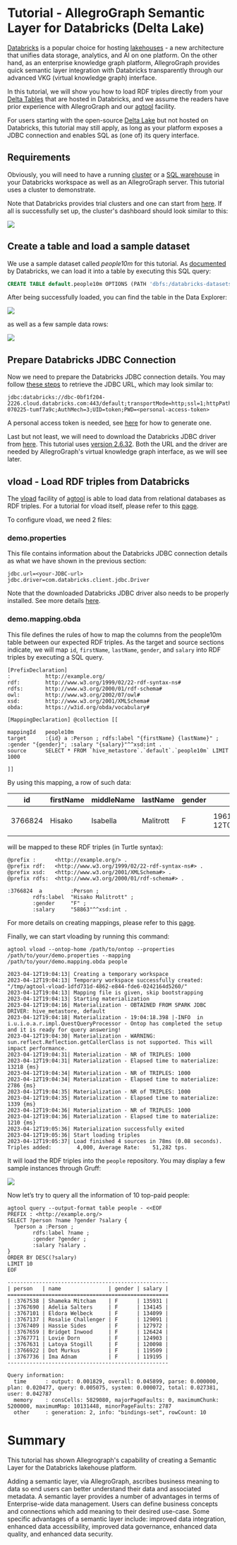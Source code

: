 # Tutorial - AllegroGraph Semantic Layer for Databricks (Delta Lake)

[Databricks](https://www.databricks.com/) is a popular choice for hosting
[lakehouses](https://www.databricks.com/blog/2020/01/30/what-is-a-data-lakehouse.html) -
a new architecture that unifies data storage, analytics, and AI on one platform.
On the other hand, as an enterprise knowledge graph platform, AllegroGraph
provides quick semantic layer integration with Databricks transparently through
our advanced VKG (virtual knowledge graph) interface.

In this tutorial, we will show you how to load RDF triples directly from your
[Delta Tables](https://docs.databricks.com/delta/index.html) that are hosted in
Databricks, and we assume the readers have prior experience with AllegroGraph
and our
[agtool](https://franz.com/agraph/support/documentation/current/agtool.html)
facility.

For users starting with the open-source [Delta Lake](https://delta.io) but not
hosted on Databricks, this tutorial may still apply, as long as your platform
exposes a JDBC connection and enables SQL as (one of) its query interface.

## Requirements

Obviously, you will need to have a running
[cluster](https://docs.databricks.com/clusters/index.html) or a [SQL
warehouse](https://docs.databricks.com/sql/admin/create-sql-warehouse.html#what-is-a-sql-warehouse)
in your Databricks workspace as well as an AllegroGraph server. This tutorial
uses a cluster to demonstrate.

Note that Databricks provides trial clusters and one can start from
[here](https://www.databricks.com/try-databricks?itm_data=NavBar-TryDatabricks-Trial#account).
If all is successfully set up, the cluster's dashboard should look similar to
this:

![](img/cluster-main.png)

## Create a table and load a sample dataset

We use a sample dataset called _people10m_ for this tutorial. As
[documented](https://docs.databricks.com/dbfs/databricks-datasets.html#create-a-table-based-on-a-databricks-dataset)
by Databricks, we can load it into a table by executing this SQL query:

```sql
CREATE TABLE default.people10m OPTIONS (PATH 'dbfs:/databricks-datasets/learning-spark-v2/people/people-10m.delta')
```

After being successfully loaded, you can find the table in the Data Explorer:

![](img/data-explorer.png)

as well as a few sample data rows:

![](img/sample-data.png)

## Prepare Databricks JDBC Connection

Now we need to prepare the Databricks JDBC connection details. You may follow
[these
steps](https://docs.databricks.com/integrations/jdbc-odbc-bi.html#get-connection-details-for-a-cluster)
to retrieve the JDBC URL, which may look similar to:

```
jdbc:databricks://dbc-0bf1f204-2226.cloud.databricks.com:443/default;transportMode=http;ssl=1;httpPath=sql/protocolv1/o/3267754737859861/0405-070225-tumf7a9c;AuthMech=3;UID=token;PWD=<personal-access-token>
```

A personal access token is needed, see
[here](https://docs.databricks.com/dev-tools/api/latest/authentication.html#generate-a-personal-access-token)
for how to generate one.

Last but not least, we will need to download the Databricks JDBC driver from
[here](https://www.databricks.com/spark/jdbc-drivers-download). This tutorial
uses [version
2.6.32](https://databricks-bi-artifacts.s3.us-east-2.amazonaws.com/simbaspark-drivers/jdbc/2.6.32/docs/release-notes.txt).
Both the URL and the driver are needed by AllegroGraph's virtual knowledge graph
interface, as we will see later.

## vload - Load RDF triples from Databricks

The
[vload](https://franz.com/agraph/support/documentation/current/vgraph-interface.html)
facility of
[agtool](https://franz.com/agraph/support/documentation/current/agtool.html) is
able to load data from relational databases as RDF triples. For a tutorial for
vload itself, please refer to this
[page](https://github.com/franzinc/agraph-examples/blob/master/ontop/README.md).

To configure vload, we need 2 files:

### demo.properties

This file contains information about the Databricks JDBC connection details as
what we have shown in the previous section:

```
jdbc.url=<your-JDBC-url>
jdbc.driver=com.databricks.client.jdbc.Driver
```

Note that the downloaded Databricks JDBC driver also needs to be properly
installed. See more details
[here](https://ontop-vkg.org/guide/cli.html#jdbc-configuration).

### demo.mapping.obda

This file defines the rules of how to map the columns from the people10m table
between our expected RDF triples. As the target and source sections indicate, we
will map `id`, `firstName`, `lastName`, `gender`, and `salary` into RDF triples
by executing a SQL query.

```
[PrefixDeclaration]
:           http://example.org/
rdf:		http://www.w3.org/1999/02/22-rdf-syntax-ns#
rdfs:		http://www.w3.org/2000/01/rdf-schema#
owl:		http://www.w3.org/2002/07/owl#
xsd:		http://www.w3.org/2001/XMLSchema#
obda:		https://w3id.org/obda/vocabulary#

[MappingDeclaration] @collection [[

mappingId	people10m
target      :{id} a :Person ; rdfs:label "{firstName} {lastName}" ; :gender "{gender}"; :salary "{salary}"^^xsd:int .
source		SELECT * FROM `hive_metastore`.`default`.`people10m` LIMIT 1000

]]
```

By using this mapping, a row of such data:

| id      | firstName | middleName | lastName  | gender | birthDate                    | ssn         | salary |
|---------|-----------|------------|-----------|--------|------------------------------|-------------|--------|
| 3766824 | Hisako    | Isabella   | Malitrott | F      | 1961-02-12T05:00:00.000+0000 | 938-80-1874 | 58863  |

will be mapped to these RDF triples (in Turtle syntax):

```turtle
@prefix :      <http://example.org/> .
@prefix rdf:   <http://www.w3.org/1999/02/22-rdf-syntax-ns#> .
@prefix xsd:   <http://www.w3.org/2001/XMLSchema#> .
@prefix rdfs:  <http://www.w3.org/2000/01/rdf-schema#> .

:3766824  a         :Person ;
        rdfs:label  "Hisako Malitrott" ;
        :gender     "F" ;
        :salary     "58863"^^xsd:int .
```

For more details on creating mappings, please refer to this
[page](https://github.com/franzinc/agraph-examples/blob/master/ontop/README.md#31-ontologies-and-mappings).

Finally, we can start vloading by running this command:

```shell
agtool vload --ontop-home /path/to/ontop --properties /path/to/your/demo.properties --mapping /path/to/your/demo.mapping.obda people

2023-04-12T19:04:13| Creating a temporary workspace
2023-04-12T19:04:13| Temporary workspace successfully created: "/tmp/agtool-vload-1dfd731d-4862-e844-fde6-0242164d5260/"
2023-04-12T19:04:13| Mapping file is given, skip bootstrapping
2023-04-12T19:04:13| Starting materialization
2023-04-12T19:04:16| Materialization - OBTAINED FROM SPARK JDBC DRIVER: hive_metastore, default
2023-04-12T19:04:18| Materialization - 19:04:18.398 |-INFO  in i.u.i.o.a.r.impl.QuestQueryProcessor - Ontop has completed the setup and it is ready for query answering!
2023-04-12T19:04:30| Materialization - WARNING: sun.reflect.Reflection.getCallerClass is not supported. This will impact performance.
2023-04-12T19:04:31| Materialization - NR of TRIPLES: 1000
2023-04-12T19:04:31| Materialization - Elapsed time to materialize: 13218 {ms}
2023-04-12T19:04:34| Materialization - NR of TRIPLES: 1000
2023-04-12T19:04:34| Materialization - Elapsed time to materialize: 2786 {ms}
2023-04-12T19:04:35| Materialization - NR of TRIPLES: 1000
2023-04-12T19:04:35| Materialization - Elapsed time to materialize: 1339 {ms}
2023-04-12T19:04:36| Materialization - NR of TRIPLES: 1000
2023-04-12T19:04:36| Materialization - Elapsed time to materialize: 1210 {ms}
2023-04-12T19:05:36| Materialization successfully exited
2023-04-12T19:05:36| Start loading triples
2023-04-12T19:05:37| Load finished 4 sources in 78ms (0.08 seconds).  Triples added:     	4,000, Average Rate:   	51,282 tps.
```

It will load the RDF triples into the `people` repository. You may display a few
sample instances through Gruff:

![](img/gruff.png)

Now let’s try to query all the information of 10 top-paid people:

```
agtool query --output-format table people - <<EOF
PREFIX : <http://example.org/>
SELECT ?person ?name ?gender ?salary {
  ?person a :Person ;
        rdfs:label ?name ;
        :gender ?gender ;
        :salary ?salary .
}
ORDER BY DESC(?salary)
LIMIT 10
EOF

---------------------------------------------------
| person   | name               | gender | salary |
===================================================
| :3767538 | Shameka Mitcham    | F      | 135931 |
| :3767690 | Adelia Salters     | F      | 134145 |
| :3767101 | Eldora Welbeck     | F      | 134099 |
| :3767137 | Rosalie Challenger | F      | 129091 |
| :3767409 | Hassie Sides       | F      | 127972 |
| :3767659 | Bridget Inwood     | F      | 126424 |
| :3767771 | Lovie Dorn         | F      | 124903 |
| :3767631 | Latoya Stogill     | F      | 120098 |
| :3766922 | Dot Murkus         | F      | 119509 |
| :3767736 | Ima Adnam          | F      | 119195 |
---------------------------------------------------

Query information:
  time      : output: 0.001829, overall: 0.045899, parse: 0.000000, plan: 0.020477, query: 0.005075, system: 0.000072, total: 0.027381, user: 0.042787
  memory    : consCells: 5829080, majorPageFaults: 0, maximumChunk: 5200000, maximumMap: 10131448, minorPageFaults: 2787
  other     : generation: 2, info: "bindings-set", rowCount: 10
```

# Summary

This tutorial has shown Allegrograph's capability of creating a Semantic Layer
for the Databricks lakehouse platform.

Adding a semantic layer, via AllegroGraph, ascribes business meaning to data so
end users can better understand their data and associated metadata. A semantic
layer provides a number of advantages in terms of Enterprise-wide data
management. Users can define business concepts and connections which add meaning
to their desired use-case. Some specific advantages of a semantic layer include:
improved data integration, enhanced data accessibility, improved data
governance, enhanced data quality, and enhanced data security.
